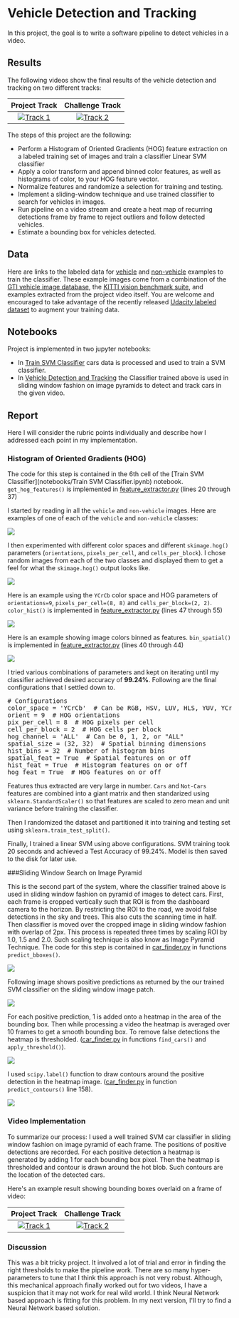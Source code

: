 # Vehicle Detection and Tracking

In this project, the goal is to write a software pipeline to detect vehicles in a video.  

## Results

The following videos show the final results of the vehicle detection and tracking on two different tracks:

Project Track                 |Challenge Track                                   
:----------------------------:|:-----------------------------:
[![Track 1](output_images/project_track.png)](https://youtu.be/GkmJqb-PhV4) | [![Track 2](output_images/challenge_track.png)](https://youtu.be/xd_GphgPczI) 


The steps of this project are the following:

* Perform a Histogram of Oriented Gradients (HOG) feature extraction on a labeled training set of images and train a classifier Linear SVM classifier
* Apply a color transform and append binned color features, as well as histograms of color, to your HOG feature vector. 
* Normalize features and randomize a selection for training and testing.
* Implement a sliding-window technique and use trained classifier to search for vehicles in images.
* Run pipeline on a video stream and create a heat map of recurring detections frame by frame to reject outliers and follow detected vehicles.
* Estimate a bounding box for vehicles detected.

## Data

Here are links to the labeled data for [vehicle](https://s3.amazonaws.com/udacity-sdc/Vehicle_Tracking/vehicles.zip) and [non-vehicle](https://s3.amazonaws.com/udacity-sdc/Vehicle_Tracking/non-vehicles.zip) examples to train the classifier.  These example images come from a combination of the [GTI vehicle image database](http://www.gti.ssr.upm.es/data/Vehicle_database.html), the [KITTI vision benchmark suite](http://www.cvlibs.net/datasets/kitti/), and examples extracted from the project video itself. You are welcome and encouraged to take advantage of the recently released [Udacity labeled dataset](https://github.com/udacity/self-driving-car/tree/master/annotations) to augment your training data.  

## Notebooks

Project is implemented in two jupyter notebooks:

- In [Train SVM Classifier](https://github.com/srikanthpagadala/udacity/blob/master/Self-Driving%20Car%20Engineer%20Nanodegree/VehicleDetectionTracking-P5/notebooks/Train%20SVM%20Classifier.ipynb) cars data is processed and used to train a SVM classifier.
- In [Vehicle Detection and Tracking](https://github.com/srikanthpagadala/udacity/blob/master/Self-Driving%20Car%20Engineer%20Nanodegree/VehicleDetectionTracking-P5/notebooks/Vehicle%20Detection%20and%20Tracking.ipynb) the Classifier trained above is used in sliding window fashion on image pyramids to detect and track cars in the given video.

## Report

Here I will consider the rubric points individually and describe how I addressed each point in my implementation. 

### Histogram of Oriented Gradients (HOG)

The code for this step is contained in the 6th cell of the [Train SVM Classifier](notebooks/Train SVM Classifier.ipynb) notebook. `get_hog_features()` is implemented in [feature_extractor.py](feature_extractor.py) (lines 20 through 37)

I started by reading in all the `vehicle` and `non-vehicle` images.  Here are examples of one of each of the `vehicle` and `non-vehicle` classes:

![](output_images/car_not-car.png)

I then experimented with different color spaces and different `skimage.hog()` parameters (`orientations`, `pixels_per_cell`, and `cells_per_block`). I chose random images from each of the two classes and displayed them to get a feel for what the `skimage.hog()` output looks like.

![](output_images/hog_features.png)

Here is an example using the `YCrCb` color space and HOG parameters of `orientations=9`, `pixels_per_cell=(8, 8)` and `cells_per_block=(2, 2)`. `color_hist()` is implemented in [feature_extractor.py](feature_extractor.py) (lines 47 through 55)

![](output_images/color_histogram.png)

Here is an example showing image colors binned as features. `bin_spatial()` is implemented in [feature_extractor.py](feature_extractor.py) (lines 40 through 44)

![](output_images/binned_color.png)

I tried various combinations of parameters and kept on iterating until my classifier achieved desired accuracy of **99.24%**. Following are the final configurations that I settled down to.

<pre>
# Configurations
color_space = 'YCrCb'  # Can be RGB, HSV, LUV, HLS, YUV, YCrCb
orient = 9  # HOG orientations
pix_per_cell = 8  # HOG pixels per cell
cell_per_block = 2  # HOG cells per block
hog_channel = 'ALL'  # Can be 0, 1, 2, or "ALL"
spatial_size = (32, 32)  # Spatial binning dimensions
hist_bins = 32  # Number of histogram bins
spatial_feat = True  # Spatial features on or off
hist_feat = True  # Histogram features on or off
hog_feat = True  # HOG features on or off
</pre>

Features thus extracted are very large in number. `Cars` and `Not-Cars` features are combined into a giant matrix and then standarized using `sklearn.StandardScaler()` so that features are scaled to zero mean and unit variance before training the classifier.

Then I randomized the dataset and partitioned it into training and testing set using `sklearn.train_test_split()`.

Finally, I trained a linear SVM using above configurations. SVM training took 20 seconds and achieved a Test Accuracy of 99.24%. Model is then saved to the disk for later use. 

###Sliding Window Search on Image Pyramid

This is the second part of the system, where the classifier trained above is used in sliding window fashion on pyramid of images to detect cars. First, each frame is cropped vertically such that ROI is from the dashboard camera to the horizon. By restricting the ROI to the road, we avoid false detections in the sky and trees. This also cuts the scanning time in half. Then classifier is moved over the cropped image in sliding window fashion with overlap of 2px. This process is repeated three times by scaling ROI by 1.0, 1.5 and 2.0. Such scaling technique is also know as Image Pyramid Technique. The code for this step is contained in [car_finder.py](car_finder.py) in functions `predict_bboxes()`.

![](output_images/sliding_windows.png)

Following image shows positive predictions as returned by the our trained SVM classifier on the sliding window image patch.

![](output_images/prediction.png)

For each positive prediction, 1 is added onto a heatmap in the area of the bounding box. Then while processing a video the heatmap is averaged over 10 frames to get a smooth bounding box. To remove false detections the heatmap is thresholded. ([car_finder.py](car_finder.py) in functions `find_cars()` and `apply_threshold()`).

![](output_images/heatmap.png)

I used `scipy.label()` function to draw contours around the positive detection in the heatmap image. ([car_finder.py](car_finder.py) in function `predict_contours()` line 158).

![](output_images/contours.png)

### Video Implementation

To summarize our process: I used a well trained SVM car classifier in sliding window fashion on image pyramid of each frame. The positions of positive detections are recorded. For each positive detection a heatmap is generated by adding 1 for each bounding box pixel. Then the heatmap is thresholded and contour is drawn around the hot blob. Such contours are the location of the detected cars.  

Here's an example result showing bounding boxes overlaid on a frame of video:

Project Track                 |Challenge Track                                   
:----------------------------:|:-----------------------------:
[![Track 1](output_images/project_track.png)](https://youtu.be/GkmJqb-PhV4) | [![Track 2](output_images/challenge_track.png)](https://youtu.be/xd_GphgPczI) 


### Discussion

This was a bit tricky project. It involved a lot of trial and error in finding the right thresholds to make the pipeline work. There are so many hyper-parameters to tune that I think this approach is not very robust. Although, this mechanical approach finally worked out for two videos, I have a suspicion that it may not work for real wild world. I think Neural Network based approach is fitting for this problem. In my next version, I'll try to find a Neural Network based solution.
 
